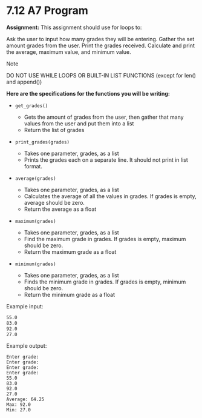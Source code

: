 # 7.12 A7 Program

**Assignment:**
This assignment should use for loops to:

Ask the user to input how many grades they will be entering.
Gather the set amount grades from the user.
Print the grades received.
Calculate and print the average, maximum value, and minimum value.

> [!NOTE]
> DO NOT USE WHILE LOOPS OR BUILT-IN LIST FUNCTIONS (except for len() and append())

**Here are the specifications for the functions you will be writing:**

- `get_grades()`

  - Gets the amount of grades from the user, then gather that many values from the user and put them into a list
  - Return the list of grades

- `print_grades(grades)`

  - Takes one parameter, grades, as a list
  - Prints the grades each on a separate line. It should not print in list format.

- `average(grades)`
  - Takes one parameter, grades, as a list
  - Calculates the average of all the values in grades. If grades is empty, average should be zero.
  - Return the average as a float
- `maximum(grades)`

  - Takes one parameter, grades, as a list
  - Find the maximum grade in grades. If grades is empty, maximum should be zero.
  - Return the maximum grade as a float

- `minimum(grades)`
  - Takes one parameter, grades, as a list
  - Finds the minimum grade in grades. If grades is empty, minimum should be zero.
  - Return the minimum grade as a float

Example input:

```4
55.0
83.0
92.0
27.0
```

Example output:

```How many grades:
Enter grade:
Enter grade:
Enter grade:
Enter grade:
55.0
83.0
92.0
27.0
Average: 64.25
Max: 92.0
Min: 27.0
```
